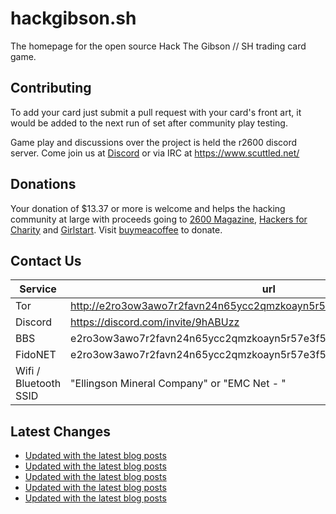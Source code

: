 # hackgibson.sh
The homepage for the open source Hack The Gibson // SH trading card game.


## Contributing

To add your card just submit a pull request with your card's front art, it would be added to the next run of set after community play testing.

Game play and discussions over the project is held the r2600 discord server. Come join us at [Discord](https://discord.com/invite/9hABUzz) or via IRC at https://www.scuttled.net/


## Donations

Your donation of $13.37 or more is welcome and helps the hacking community at large with proceeds going to [2600 Magazine](https://2600.com/), [Hackers for Charity](https://hackersforcharity.org) and [Girlstart](https://girlstart.org).  Visit [buymeacoffee](https://www.buymeacoffee.com/hackgibson.sh) to donate.


## Contact Us

Service | url
-|-
Tor | http://e2ro3ow3awo7r2favn24n65ycc2qmzkoayn5r57e3f56nvjwdcgg32ad.onion
Discord | https://discord.com/invite/9hABUzz
BBS | e2ro3ow3awo7r2favn24n65ycc2qmzkoayn5r57e3f56nvjwdcgg32ad.onion:23
FidoNET | e2ro3ow3awo7r2favn24n65ycc2qmzkoayn5r57e3f56nvjwdcgg32ad.onion:24554
Wifi / Bluetooth SSID | "Ellingson Mineral Company" or "EMC Net - <fidonet address>"

## Latest Changes
<!-- BLOG-POST-LIST:START -->
- [Updated with the latest blog posts](https://github.com/DFW2600/hackgibson.sh/commit/b7280f792c2c90044a437ac4bbecdd48421625a5)
- [Updated with the latest blog posts](https://github.com/DFW2600/hackgibson.sh/commit/fb9b91d6256d7217cfb111f331cf59b88eafc966)
- [Updated with the latest blog posts](https://github.com/DFW2600/hackgibson.sh/commit/5e2069423bea20b28573a058f00f014f535c640b)
- [Updated with the latest blog posts](https://github.com/DFW2600/hackgibson.sh/commit/20aa6af40c5bda49c5570d27a5b6aa796cc1e929)
- [Updated with the latest blog posts](https://github.com/DFW2600/hackgibson.sh/commit/917d801211b9069e21c07e85d55e4bd4ed3b93a1)
<!-- BLOG-POST-LIST:END -->
